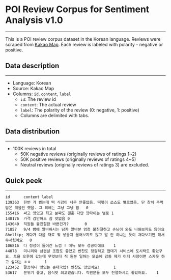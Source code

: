 # POI Review Corpus for Sentiment Analysis v1.0

---

This is a POI review corpus dataset in the Korean language. Reviews were scraped from [Kakao Map](https://map.kakao.com). Each review is labeled with polarity - negative or positive.

## Data description

---

- Language: Korean
- Source: Kakao Map
- Columns: `id`, `content`, `label`
  - `id`: The review id
  - `content`: The actual review
  - `label`: The polarity of the review (0: negative, 1: positive)
  - Columns are delimited with tabs.

## Data distribution

---

- 100K reviews in total
  - 50K negative reviews (originally reviews of ratings 1~2)
  - 50K positive reviews (originally reviews of ratings 4~5)
  - Neutral reviews (originally reviews of ratings 3) are excluded.

## Quick peek

---

```
id      content label
139363  한번 가 봤는데 떡 식감이 너무 안좋았음. 떡볶이 쏘스도 별로였음. 단 참치 주먹밥은 먹을만 했음. 그 외에는 그냥 그냥 함   0
155416  싸고 맛있고 최고 분짜도 갠춘 다만 팟타이는 별로 1
148176  가격 감안해도 참 맛없음 0
143040  직원들 불친절함 바쁜건가?       0
71857   9/4 밤에 알바하시는 남자 알바분 엄청 불친절하고 손님이 와도 나와보지도 않아요&hellip; 게다가 다음 재료 뭐 넣을지 물어보지도 않고 말 안 하냐는 듯이 쳐다보기만 해서 무서웠어요   0
106816  다 정성이 들어간 느낌 ! 메뉴 모두 성공이에요    1
44078   미니리와 삼겹살 조합도 좋았고 반찬도 정갈하고 껍데기 서비스에 도시락도 좋았구요. 토욜 오후에 갔는데 무엇보다 직 원분 일하는 모습에 감동 제가 어디 사장이면 스카웃 하고 싶다는 ㅎㅎ      1
123452  깔끔하니 맛있는 순대국밥! 반찬도 맛있어요!      1
53617   분위기 좋고, 음식맛 최고였습니다. 직원분들 모두 친절하시고 좋았어요.    1
```

